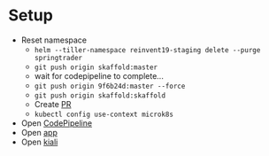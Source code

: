 # Setup
* Reset namespace
  * `helm --tiller-namespace reinvent19-staging delete --purge springtrader`
  * `git push origin skaffold:master`
  * wait for codepipeline to complete...
  * `git push origin 9f6b24d:master --force`
  * `git push origin skaffold:skaffold`
  * Create <a href="https://console.aws.amazon.com/codesuite/codecommit/repositories/springtrader/pull-requests/new/master/.../refs/heads/skaffold?region=us-east-1" target="_blank">PR</a>
  * `kubectl config use-context microk8s`
* Open <a href="https://console.aws.amazon.com/codesuite/codepipeline/pipelines/springtrader/view?region=us-east-1" target="_blank">CodePipeline</a>
* Open <a href="https://springtrader.reinvent19-staging.lead.prod.liatr.io/spring-nanotrader-web" target="_blank">app</a>
* Open <a href="https://istio-system.lead.prod.liatr.io/kiali/console/graph/namespaces/?edges=requestsPerSecond&graphType=versionedApp&namespaces=reinvent19-staging&unusedNodes=false&injectServiceNodes=true&duration=60&pi=15000&layout=dagre" target="_blank">kiali</a>
